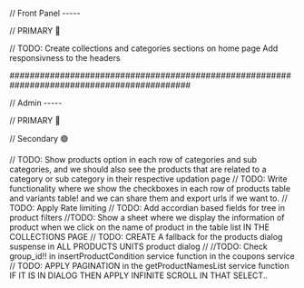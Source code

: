 // Front Panel -----

// PRIMARY 🔴

// TODO: 
	Create collections and categories sections on home page
	Add responsivness to the headers


############################################################################################


// Admin -----

// PRIMARY 🔴


// Secondary 🟢

// TODO: Show products option in each row of categories and sub categories, and we should also
see the products that are related to a category or sub category in their respective updation page
// TODO: Write functionality where we show the checkboxes in each row of products table and variants table! and we can
share them and export urls if we want to.
// TODO: Apply Rate limiting
// TODO: Add accordian based fields for tree in product filters
//TODO: Show a sheet where we display the information of product when we click on the name of product in the table list IN THE COLLECTIONS PAGE
// TODO: CREATE A fallback for the products dialog suspense in ALL PRODUCTS UNITS product dialog
// //TODO: Check group_id!! in insertProductCondition service function in the coupons service
// TODO: APPLY PAGINATION in the getProductNamesList service function IF IT IS IN DIALOG THEN APPLY INFINITE SCROLL IN THAT SELECT..